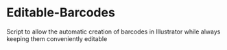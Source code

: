 # Editable-Barcodes
Script to allow the automatic creation of barcodes in Illustrator while always keeping them conveniently editable

